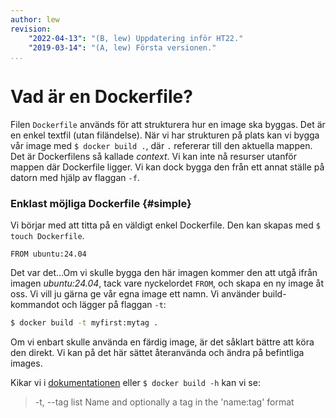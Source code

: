 ```yaml
---
author: lew
revision:
    "2022-04-13": "(B, lew) Uppdatering inför HT22."
    "2019-03-14": "(A, lew) Första versionen."
...
```

Vad är en Dockerfile?
=======================

Filen `Dockerfile` används för att strukturera hur en image ska byggas. Det är en enkel textfil (utan filändelse). När vi har strukturen på plats kan vi bygga vår image med `$ docker build .`, där `.` refererar till den aktuella mappen. Det är Dockerfilens så kallade *context*. Vi kan inte nå resurser utanför mappen där Dockerfile ligger. Vi kan dock bygga den från ett annat ställe på datorn med hjälp av flaggan `-f`.



### Enklast möjliga Dockerfile {#simple}

Vi börjar med att titta på en väldigt enkel Dockerfile. Den kan skapas med `$ touch Dockerfile`.

```
FROM ubuntu:24.04

```

Det var det...Om vi skulle bygga den här imagen kommer den att utgå ifrån imagen *ubuntu:24.04*, tack vare nyckelordet `FROM`, och skapa en ny image åt oss. Vi vill ju gärna ge vår egna image ett namn. Vi använder build-kommandot och lägger på flaggan `-t`:


```bash
$ docker build -t myfirst:mytag .
```

Om vi enbart skulle använda en färdig image, är det såklart bättre att köra den direkt. Vi kan på det här sättet återanvända och ändra på befintliga images.

Kikar vi i [dokumentationen](https://docs.docker.com/engine/reference/commandline/build/) eller `$ docker build -h` kan vi se:

> -t, --tag list       Name and optionally a tag in the 'name:tag' format
